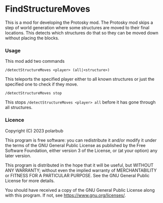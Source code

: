 # FindStructureMoves
This is a mod for developing the Protosky mod. The Protosky mod skips a step of world generation where some structures are moved to their final locations. This detects which structures do that so they can be moved down without placing the blocks.

### Usage
This mod add two commands

`/detectStructureMoves <player> (all|<structure>)`

This teleports the specified player either to all known structures or just the specified one to check if they move.

`/detectStructureMoves stop`

This stops `/detectStructureMoves <player> all` before it has gone through all structures.

### Licence

Copyright (C) 2023  polarbub

This program is free software: you can redistribute it and/or modify it under the terms of the GNU General Public License as published by the Free Software Foundation, either version 3 of the License, or (at your option) any later version.

This program is distributed in the hope that it will be useful, but WITHOUT ANY WARRANTY; without even the implied warranty of MERCHANTABILITY or FITNESS FOR A PARTICULAR PURPOSE.  See the GNU General Public License for more details.

You should have received a copy of the GNU General Public License along with this program.  If not, see <https://www.gnu.org/licenses/>.